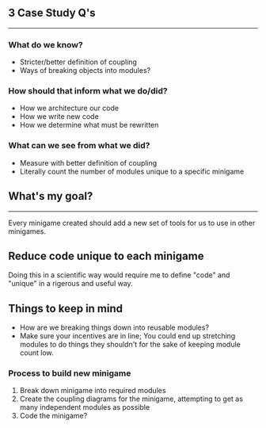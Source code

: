 ## 3 Case Study Q's
---
### What do we know?
- Stricter/better definition of coupling
- Ways of breaking objects into modules?
### How should that inform what we do/did?
- How we architecture our code
- How we write new code
- How we determine what must be rewritten
### What can we see from what we did?
- Measure with better definition of coupling
- Literally count the number of modules unique to a specific minigame
## What's my goal?
---
Every minigame created should add a new set of tools for us to use in other minigames.
## Reduce code unique to each minigame
Doing this in a scientific way would require me to define "code" and "unique" in a rigerous and useful way.
## Things to keep in mind
- How are we breaking things down into reusable modules? 
- Make sure your incentives are in line; You could end up stretching modules to do things they shouldn't for the sake of keeping module count low.
### Process to build new minigame
1. Break down minigame into required modules
2. Create the coupling diagrams for the minigame, attempting to get as many independent modules as possible
3. Code the minigame?
